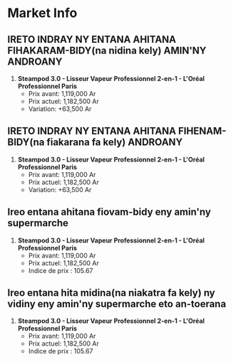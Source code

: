 # Market Info

## IRETO INDRAY NY ENTANA AHITANA FIHAKARAM-BIDY(na nidina kely) AMIN'NY ANDROANY

1. **Steampod 3.0 - Lisseur Vapeur Professionnel 2-en-1 - L'Oréal Professionnel Paris**
   - Prix avant: 1,119,000 Ar
   - Prix actuel: 1,182,500 Ar
   - Variation: +63,500 Ar

## IRETO INDRAY NY ENTANA AHITANA FIHENAM-BIDY(na fiakarana fa kely) ANDROANY

1. **Steampod 3.0 - Lisseur Vapeur Professionnel 2-en-1 - L'Oréal Professionnel Paris**
   - Prix avant: 1,119,000 Ar
   - Prix actuel: 1,182,500 Ar
   - Variation: +63,500 Ar

## Ireo entana ahitana fiovam-bidy eny amin'ny supermarche

1. **Steampod 3.0 - Lisseur Vapeur Professionnel 2-en-1 - L'Oréal Professionnel Paris**
   - Prix avant: 1,119,000 Ar
   - Prix actuel: 1,182,500 Ar
   - Indice de prix : 105.67

## Ireo entana hita midina(na niakatra fa kely) ny vidiny eny amin'ny supermarche eto an-toerana

1. **Steampod 3.0 - Lisseur Vapeur Professionnel 2-en-1 - L'Oréal Professionnel Paris**
   - Prix avant: 1,119,000 Ar
   - Prix actuel: 1,182,500 Ar
   - Indice de prix : 105.67

